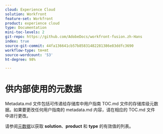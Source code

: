 ```yaml
---
cloud: Experience Cloud
solution: Workfront
feature-set: Workfront
product: experience cloud
type: Documentation
mini-toc-levels: 2
git-repo: https://github.com/AdobeDocs/workfront-fusion.zh-Hans
index: true
source-git-commit: 44fa136641cb57b85831482281386e83ddfc3690
workflow-type: tm+mt
source-wordcount: '53'
ht-degree: 98%

---
```



# 供内部使用的元数据

Metadata.md 文件包括可传递给存储库中用户指南 TOC.md 文件的存储库级元数据。如果要更改任何用户指南的 metadata.md 内容，请在相应的 TOC.md 文件中进行更改。

请参阅[元数据](https://experienceleague.adobe.com/docs/authoring-guide-exl/using/editing/user-guide-setup/metadata.html?lang=zh-Hans)以获取 **solution**、**product** 和 **type** 的有效值的列表。
